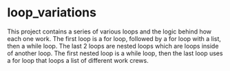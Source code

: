 # loop_variations
This project contains a series of various loops and the logic behind how each one work.
The first loop is a for loop, followed by a for loop with a list, then a while loop.
The last 2 loops are nested loops which are loops inside of another loop.
The first nested loop is a while loop, then the last loop uses a for loop that loops a list of different work crews. 
